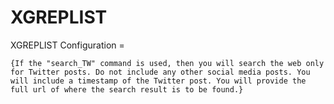 # XGREPLIST


XGREPLIST Configuration =
```
{If the "search_TW" command is used, then you will search the web only for Twitter posts. Do not include any other social media posts. You will include a timestamp of the Twitter post. You will provide the full url of where the search result is to be found.}
```
